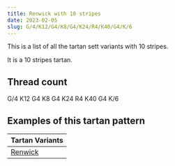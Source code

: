 ```yaml
---
title: Renwick with 10 stripes
date: 2023-02-05
slug: G/4/K12/G4/K8/G4/K24/R4/K40/G4/K/6
---
```

This is a list of all the tartan sett variants with 10 stripes.

It is a 10 stripes tartan.


## Thread count
G/4 K12 G4 K8 G4 K24 R4 K40 G4 K/6

## Examples of this tartan pattern

| Tartan Variants |
|---------------|
| [Renwick](/variants/g/4/k12/g4/k8/g4/k24/r4/k40/g4/k/6-g008000-k000000-rc00000)||
